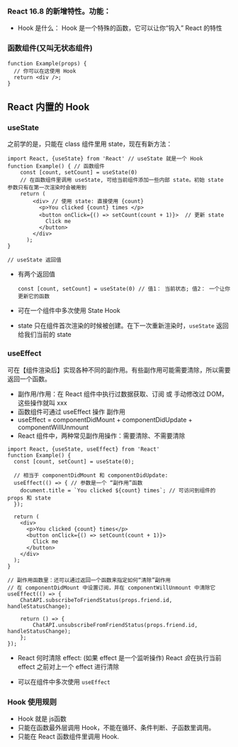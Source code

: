 ### React 16.8 的新增特性。功能：

- Hook 是什么： Hook 是一个特殊的函数，它可以让你“钩入” React 的特性



### 函数组件(又叫无状态组件)

```JS
function Example(props) {
  // 你可以在这使用 Hook
  return <div />;
}
```



## React 内置的 Hook

### useState

之前学的是，只能在 class 组件里用 state，现在有新方法：

```JS
import React, {useState} from 'React' // useState 就是一个 Hook
function Example() { // 函数组件
    const [count, setCount] = useState(0)
    // 在函数组件里调用 useState, 可给当前组件添加一些内部 state。初始 state 参数只有在第一次渲染时会被用到
    return (
        <div> // 使用 state: 直接使用 {count}
          <p>You clicked {count} times </p> 
          <button onClick={() => setCount(count + 1)}>  // 更新 state
            Click me
          </button>
        </div>
      );
}

// useState 返回值

```

- 有两个返回值

    ```JS
    const [count, setCount] = useState(0) // 值1： 当前状态; 值2： 一个让你更新它的函数
    ```

- 可在一个组件中多次使用 State Hook

- state 只在组件首次渲染的时候被创建。在下一次重新渲染时，`useState` 返回给我们当前的 state



### useEffect

可在【组件渲染后】实现各种不同的副作用。有些副作用可能需要清除，所以需要返回一个函数。

- 副作用/作用：在 React 组件中执行过数据获取、订阅 或 手动修改过 DOM，这些操作就叫 xxx
- 函数组件可通过 useEffect 操作 副作用
- useEffect = componentDidMount + componentDidUpdate + componentWillUnmount
- React 组件中，两种常见副作用操作：需要清除、不需要清除

```JS
import React, {useState, useEffect} from 'React'
function Example() {
  const [count, setCount] = useState(0);

  // 相当于 componentDidMount 和 componentDidUpdate:
  useEffect(() => { // 参数是一个 “副作用”函数
    document.title = `You clicked ${count} times`; // 可访问到组件的 props 和 state
  });

  return (
    <div>
      <p>You clicked {count} times</p>
      <button onClick={() => setCount(count + 1)}>
        Click me
      </button>
    </div>
  );
}

// 副作用函数里：还可以通过返回一个函数来指定如何“清除”副作用
// 在 componentDidMount 中设置订阅，并在 componentWillUnmount 中清除它
useEffect(() => {
    ChatAPI.subscribeToFriendStatus(props.friend.id, handleStatusChange);

    return () => {
        ChatAPI.unsubscribeFromFriendStatus(props.friend.id, handleStatusChange);
    };
});
```

- React 何时清除 effect:  (如果 effect 是一个监听操作) React *会*在执行当前 effect 之前对上一个 effect 进行清除

- 可以在组件中多次使用 `useEffect`

    

### Hook 使用规则

- Hook 就是 js函数
- 只能在函数最外层调用 Hook，不能在循环、条件判断、子函数里调用。
- 只能在 React 函数组件里调用 Hook.